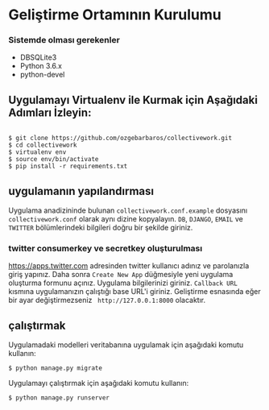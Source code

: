 # Geliştirme Ortamının Kurulumu

### Sistemde olması gerekenler
* DBSQLite3
* Python 3.6.x
* python-devel

## Uygulamayı Virtualenv ile Kurmak için Aşağıdaki Adımları İzleyin:


```

$ git clone https://github.com/ozgebarbaros/collectivework.git
$ cd collectivework
$ virtualenv env
$ source env/bin/activate
$ pip install -r requirements.txt
```

## uygulamanın yapılandırması
Uygulama anadizininde bulunan `collectivework.conf.example` dosyasını `collectivework.conf` olarak aynı dizine
kopyalayın. `DB`, `DJANGO`, `EMAIL` ve `TWITTER` bölümlerindeki bilgileri doğru bir şekilde giriniz.

### twitter consumerkey ve secretkey oluşturulması

https://apps.twitter.com adresinden twitter kullanıcı adınız ve parolanızla giriş yapınız. Daha sonra `Create New App`
düğmesiyle yeni uygulama oluşturma formunu açınız. Uygulama bilgilerinizi giriniz. `Callback URL` kısmına uygulamanızın
çalıştığı base URL'i giriniz. Geliştirme esnasında eğer bir ayar değiştirmezseniz `	http://127.0.0.1:8000` olacaktır.


## çalıştırmak
Uygulamadaki modelleri veritabanına uygulamak için aşağıdaki komutu kullanın:

`$ python manage.py migrate`

Uygulamayı çalıştırmak için aşağıdaki komutu kullanın:

`$ python manage.py runserver`

